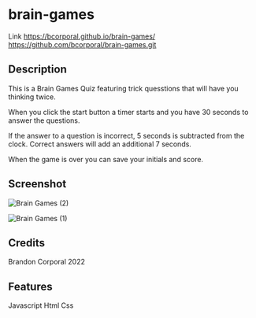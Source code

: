 # brain-games

Link https://bcorporal.github.io/brain-games/
https://github.com/bcorporal/brain-games.git

## Description

This is a Brain Games Quiz featuring trick quesstions that will have you thinking twice.

When you click the start button a timer starts and you have 30 seconds to answer the questions. 

If the answer to a question is incorrect, 5 seconds is subtracted from the clock. Correct answers will add an additional 7 seconds.

When the game is over you can save your initials and score.


## Screenshot
![Brain Games (2)](https://user-images.githubusercontent.com/97717660/173214088-7542d282-85a6-4f05-a670-9260b95c5755.gif)

![Brain Games (1)](https://user-images.githubusercontent.com/97717660/173214024-30847dfe-f191-4d3d-a33d-da1bb5dbaafb.gif)

   


  

## Credits

Brandon Corporal 2022

## Features
Javascript
Html
Css
